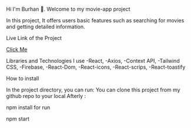 Hi I'm Burhan 👋. Welcome to my movie-app project

In this project,  It offers users basic features such as searching for movies and getting detailed information.


Live Link of the Project

[Click Me](https://moviee-app-genv.vercel.app/)


Libraries and Technologies I use
-React,
-Axios,
-Context API,
-Tailwind CSS,
-Firebase,
-React-Dom,
-React-icons,
-React-scrips,
-React-toastify

How to install

In the project directory, you can run:
You can clone this project from my github repo to your local Afterly :

npm install
for run

npm start
